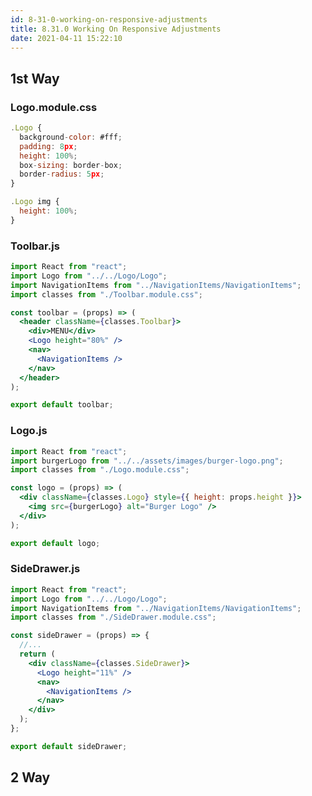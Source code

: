 ```yaml
---
id: 8-31-0-working-on-responsive-adjustments
title: 8.31.0 Working On Responsive Adjustments
date: 2021-04-11 15:22:10
---
```


## 1st Way

### Logo.module.css

```jsx title="Logo.module.css" {4}
.Logo {
  background-color: #fff;
  padding: 8px;
  height: 100%;
  box-sizing: border-box;
  border-radius: 5px;
}

.Logo img {
  height: 100%;
}
```

### Toolbar.js

```jsx title="Toolbar.js" {9}
import React from "react";
import Logo from "../../Logo/Logo";
import NavigationItems from "../NavigationItems/NavigationItems";
import classes from "./Toolbar.module.css";

const toolbar = (props) => (
  <header className={classes.Toolbar}>
    <div>MENU</div>
    <Logo height="80%" />
    <nav>
      <NavigationItems />
    </nav>
  </header>
);

export default toolbar;
```

### Logo.js

```jsx title="Logo.js" {6}
import React from "react";
import burgerLogo from "../../assets/images/burger-logo.png";
import classes from "./Logo.module.css";

const logo = (props) => (
  <div className={classes.Logo} style={{ height: props.height }}>
    <img src={burgerLogo} alt="Burger Logo" />
  </div>
);

export default logo;
```

### SideDrawer.js

```jsx title="SideDrawer.js" {10}
import React from "react";
import Logo from "../../Logo/Logo";
import NavigationItems from "../NavigationItems/NavigationItems";
import classes from "./SideDrawer.module.css";

const sideDrawer = (props) => {
  //...
  return (
    <div className={classes.SideDrawer}>
      <Logo height="11%" />
      <nav>
        <NavigationItems />
      </nav>
    </div>
  );
};

export default sideDrawer;
```

## 2 Way
